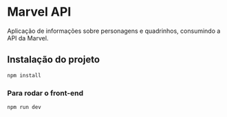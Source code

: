 # Marvel API

Aplicação de informações sobre personagens e quadrinhos, consumindo a API da Marvel.

## Instalação do projeto

```sh
npm install
```

### Para rodar o front-end

```sh
npm run dev
```
